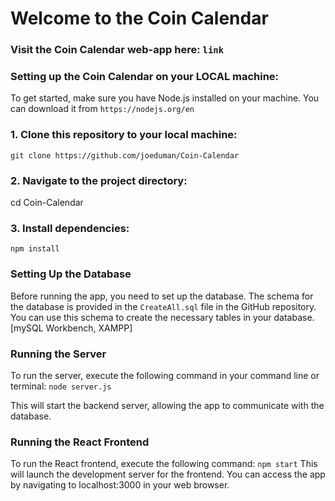# Welcome to the Coin Calendar

### Visit the Coin Calendar web-app here: `link`

### Setting up the Coin Calendar on your LOCAL machine:
To get started, make sure you have Node.js installed on your machine. You can download it from `https://nodejs.org/en`
### 1. Clone this repository to your local machine: 
`git clone https://github.com/joeduman/Coin-Calendar`
### 2. Navigate to the project directory:
cd Coin-Calendar
### 3. Install dependencies:
`npm install`

### Setting Up the Database
Before running the app, you need to set up the database. The schema for the database is provided in the `CreateAll.sql` file in the GitHub repository. You can use this schema to create the necessary tables in your database. [mySQL Workbench, XAMPP]

### Running the Server
To run the server, execute the following command in your command line or terminal:
`node server.js`

This will start the backend server, allowing the app to communicate with the database.

### Running the React Frontend
To run the React frontend, execute the following command:
`npm start`
This will launch the development server for the frontend. You can access the app by navigating to localhost:3000 in your web browser.
